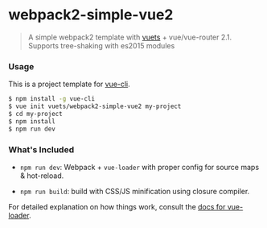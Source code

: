 # webpack2-simple-vue2

> A simple webpack2 template with [vuets](https://github.com/vuets/vuets) + vue/vue-router 2.1.
> Supports tree-shaking with es2015 modules

### Usage

This is a project template for [vue-cli](https://github.com/vuejs/vue-cli).

``` bash
$ npm install -g vue-cli
$ vue init vuets/webpack2-simple-vue2 my-project
$ cd my-project
$ npm install
$ npm run dev
```

### What's Included

- `npm run dev`: Webpack + `vue-loader` with proper config for source maps & hot-reload.

- `npm run build`: build with CSS/JS minification using closure compiler.

For detailed explanation on how things work, consult the [docs for vue-loader](http://vuejs.github.io/vue-loader).


